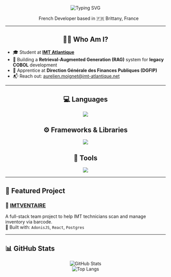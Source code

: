 <p align="center">
  <img src="https://readme-typing-svg.herokuapp.com?font=Syne&size=32&duration=2500&pause=1000&center=true&vCenter=true&width=600&height=60&lines=👋+Hi+!+I'm+Aurélien+Moignet;I'm+passionate+on+Software+💻" alt="Typing SVG" />
</p>

<p align="center">
  <img src="https://flagcdn.com/fr.svg" height="16"/> French Developer based in 🇫🇷 Brittany, France
</p>

---

<h2 align="center">👨‍💻 Who Am I?</h2>

- 🎓 Student at [**IMT Atlantique**](https://www.imt-atlantique.fr)  
- 🧠 Building a **Retrieval-Augmented Generation (RAG)** system for **legacy COBOL** development  
- 💼 Apprentice at **Direction Générale des Finances Publiques (DGFIP)**  
- 📬 Reach out: [aurelien.moignet@imt-atlantique.net](mailto:aurelien.moignet@imt-atlantique.net)

---

<h2 align="center">💻 Languages</h2>
<p align="center">
  <img src="https://skillicons.dev/icons?i=python,js,ts,html,css,php,java,cpp,c" />
</p>

<h2 align="center">⚙️ Frameworks & Libraries</h2>
<p align="center">
  <img src="https://skillicons.dev/icons?i=react,nodejs,angular,qt" />
</p>


<h2 align="center">🔧 Tools</h2>
<p align="center">
  <img src="https://skillicons.dev/icons?i=vscode,git,docker,postman,figma,github,notion" />
</p>

---

## 📂 Featured Project

### 🔗 [IMTVENTAIRE](#)
A full-stack team project to help IMT technicians scan and manage inventory via barcode.  
🔧 Built with: `AdonisJS`, `React`, `Postgres`

---

## 📊 GitHub Stats

<p align="center">
  <img src="https://github-readme-stats.vercel.app/api?username=aurelien2247&show_icons=true&theme=tokyonight" alt="GitHub Stats" />
  <br />
  <img src="https://github-readme-stats.vercel.app/api/top-langs/?username=aurelien2247&layout=compact&theme=tokyonight" alt="Top Langs" />
</p>
